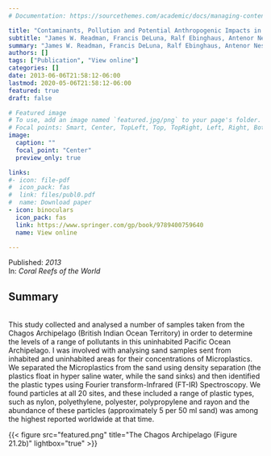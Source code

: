 ```yaml
---
# Documentation: https://sourcethemes.com/academic/docs/managing-content/

title: "Contaminants, Pollution and Potential Anthropogenic Impacts in Chagos/BIOT"
subtitle: "James W. Readman, Francis DeLuna, Ralf Ebinghaus, Antenor Nestor Guzman, Andrew R. G. Price, Emily E. Readman, Anne L. S. Sheppard, Victoria A. Sleight, Renate Sturm, Richard C. Thompson, Andrew Tonkin, Hendrik Wolschke, <b>Robyn J. Wright</b>, Charles R. C. Sheppard"
summary: "James W. Readman, Francis DeLuna, Ralf Ebinghaus, Antenor Nestor Guzman, Andrew R. G. Price, Emily E. Readman, Anne L. S. Sheppard, Victoria A. Sleight, Renate Sturm, Richard C. Thompson, Andrew Tonkin, Hendrik Wolschke,  <b>Robyn J. Wright</b>, Charles R. C. Sheppard (2013) _Coral Reefs of the World_"
authors: []
tags: ["Publication", "View online"]
categories: []
date: 2013-06-06T21:58:12-06:00
lastmod: 2020-05-06T21:58:12-06:00
featured: true
draft: false

# Featured image
# To use, add an image named `featured.jpg/png` to your page's folder.
# Focal points: Smart, Center, TopLeft, Top, TopRight, Left, Right, BottomLeft, Bottom, BottomRight.
image:
  caption: ""
  focal_point: "Center"
  preview_only: true

links: 
#- icon: file-pdf
#  icon_pack: fas
#  link: files/publ0.pdf
#  name: Download paper
- icon: binoculars
  icon_pack: fas
  link: https://www.springer.com/gp/book/9789400759640
  name: View online

---
```

Published: _2013_
</br>
In: _Coral Reefs of the World_

<h2>Summary</h2></br>
This study collected and analysed a number of samples taken from the Chagos Archipelago (British Indian Ocean Territory) in order to determine the levels of a range of pollutants in this uninhabited Pacific Ocean Archipelago. I was involved with analysing sand samples sent from inhabited and uninhabited areas for their concentrations of Microplastics. We separated the Microplastics from the sand using density separation (the plastics float in hyper saline water, while the sand sinks) and then identified the plastic types using Fourier transform-Infrared (FT-IR) Spectroscopy. We found particles at all 20 sites, and these included a range of plastic types, such as nylon, polyethylene, polyester, polypropylene and rayon and the abundance of these particles (approximately 5 per 50 ml sand) was among the highest reported worldwide at that time.

{{< figure src="featured.png" title="The Chagos Archipelago (Figure 21.2b)" lightbox="true" >}}